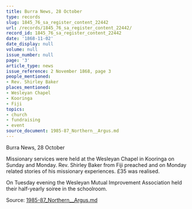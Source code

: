 ```yaml
---
title: Burra News, 28 October
type: records
slug: 1845_76_sa_register_content_22442
url: /records/1845_76_sa_register_content_22442/
record_id: 1845_76_sa_register_content_22442
date: '1868-11-02'
date_display: null
volume: null
issue_number: null
page: '3'
article_type: news
issue_reference: 2 November 1868, page 3
people_mentioned:
- Rev. Shirley Baker
places_mentioned:
- Wesleyan Chapel
- Kooringa
- Fiji
topics:
- church
- fundraising
- event
source_document: 1985-87_Northern__Argus.md
---
```


Burra News, 28 October

Missionary services were held at the Wesleyan Chapel in Kooringa on Sunday and Monday.  Rev. Shirley Baker from Fiji preached and on Monday related stories of his missionary experiences.  £35 was realised.

On Tuesday evening the Wesleyan Mutual Improvement Association held their half-yearly soiree in the schoolroom.

Source: [1985-87_Northern__Argus.md](/downloads/markdown/1985-87_Northern__Argus.md)
